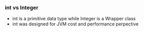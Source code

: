 ### int vs Integer
- int is a primitive data type while Integer is a Wrapper class
- int was designed for JVM cost and performance perpective 
<!--stackedit_data:
eyJoaXN0b3J5IjpbMjExMTI4NzcxOV19
-->